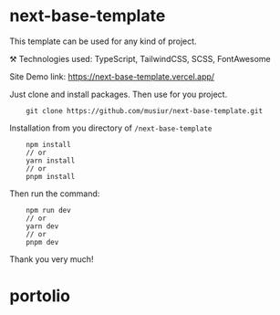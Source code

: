 # next-base-template

This template can be used for any kind of project.

⚒️ Technologies used:
TypeScript, TailwindCSS, SCSS, FontAwesome

Site Demo link: https://next-base-template.vercel.app/

Just clone and install packages. Then use for you project.

```
    git clone https://github.com/musiur/next-base-template.git

```

Installation from you directory of `/next-base-template`

```
    npm install
    // or
    yarn install
    // or
    pnpm install

```

Then run the command:

```
    npm run dev
    // or
    yarn dev
    // or
    pnpm dev
```

Thank you very much!
# portolio
